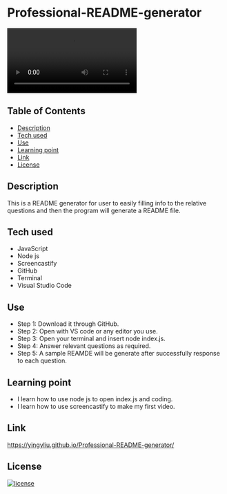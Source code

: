 # Professional-README-generator

![README-generator](./video-demo/Untitled_%20Oct%2021%2C%202022%208_05%20PM.webm)

## Table of Contents
- [Description](#description)
- [Tech used](#tech-used)
- [Use](#use)
- [Learning point](#learning-point)
- [Link](#link)
- [License](#license)


## Description
This is a README generator for user to easily filling info to the relative questions and then the program will generate a README file.


## Tech used
- JavaScript
- Node js
- Screencastify
- GitHub
- Terminal
- Visual Studio Code

## Use
- Step 1: Download it through GitHub.
- Step 2: Open with VS code or any editor you use.
- Step 3: Open your terminal and insert node index.js.
- Step 4: Answer relevant questions as required.
- Step 5: A sample REAMDE will be generate after successfully response to each question. 

## Learning point
- I learn how to use node js to open index.js and coding. 
- I learn how to use screencastify to make my first video.

## Link
https://yingyliu.github.io/Professional-README-generator/

## License
[![license](https://img.shields.io/badge/license-MIT-blue)](https://shields.io)